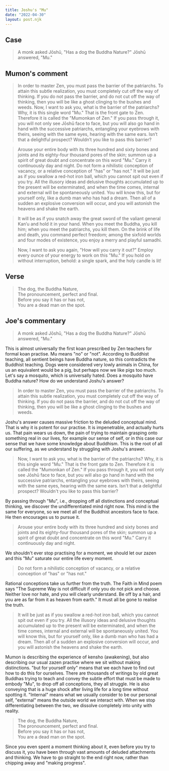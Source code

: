 ```yaml
---
title: Joshu's "Mu"
date: "2022-04-30"
layout: post.njk
---
```


## Case

> A monk asked Jōshū, "Has a dog the Buddha Nature?" Jōshū answered, "Mu."

## Mumon's comment

> In order to master Zen, you must pass the barrier of the patriarchs. To attain this subtle realization, you must completely cut off the way of thinking. If you do not pass the barrier, and do not cut off the way of thinking, then you will be like a ghost clinging to the bushes and weeds. Now, I want to ask you, what is the barrier of the patriarchs? Why, it is this single word "Mu." That is the front gate to Zen. Therefore it is called the "Mumonkan of Zen." If you pass through it, you will not only see Jōshū face to face, but you will also go hand in hand with the successive patriarchs, entangling your eyebrows with theirs, seeing with the same eyes, hearing with the same ears. Isn’t that a delightful prospect? Wouldn’t you like to pass this barrier?

> Arouse your entire body with its three hundred and sixty bones and joints and its eighty-four thousand pores of the skin; summon up a spirit of great doubt and concentrate on this word "Mu." Carry it continuously day and night. Do not form a nihilistic conception of vacancy, or a relative conception of "has" or "has not." It will be just as if you swallow a red-hot iron ball, which you cannot spit out even if you try. All the illusory ideas and delusive thoughts accumulated up to the present will be exterminated, and when the time comes, internal and external will be spontaneously united. You will know this, but for yourself only, like a dumb man who has had a dream. Then all of a sudden an explosive conversion will occur, and you will astonish the heavens and shake the earth.

> It will be as if you snatch away the great sword of the valiant general Kan’u and hold it in your hand. When you meet the Buddha, you kill him; when you meet the patriarchs, you kill them. On the brink of life and death, you command perfect freedom; among the sixfold worlds and four modes of existence, you enjoy a merry and playful samadhi.

> Now, I want to ask you again, "How will you carry it out?" Employ every ounce of your energy to work on this "Mu." If you hold on without interruption, behold: a single spark, and the holy candle is lit!

## Verse

> The dog, the Buddha Nature,  
> The pronouncement, perfect and final.  
> Before you say it has or has not,  
> You are a dead man on the spot.  

## Joe's commentary

> A monk asked Jōshū, "Has a dog the Buddha Nature?" Jōshū answered, "Mu."

This is almost universally the first koan prescribed by Zen teachers for formal koan practise. Mu means "no" or "not". According to Buddhist teaching, all sentient beings have Buddha nature, so this contradicts the Buddhist teaching. Dogs were considered very lowly animals in China, for us an equivalent would be a pig, but perhaps now we like pigs too much. Let's say a mosquito, which is universally hated. Does a mosquito have Buddha nature? How do we understand Joshu's answer?

> In order to master Zen, you must pass the barrier of the patriarchs. To attain this subtle realization, you must completely cut off the way of thinking. If you do not pass the barrier, and do not cut off the way of thinking, then you will be like a ghost clinging to the bushes and weeds.

Joshu's answer causes massive friction to the deluded conceptual mind. That is why it is potent for our practise. It is impenetrable, and actually hurts us. That pain wears us down, the pain of trying to maintain grasping onto something real in our lives, for example our sense of self, or in this case our sense that we have some knowledge about Buddhism. This is the root of all our suffering, as we understand by struggling with Joshu's answer.

> Now, I want to ask you, what is the barrier of the patriarchs? Why, it is this single word "Mu." That is the front gate to Zen. Therefore it is called the "Mumonkan of Zen." If you pass through it, you will not only see Jōshū face to face, but you will also go hand in hand with the successive patriarchs, entangling your eyebrows with theirs, seeing with the same eyes, hearing with the same ears. Isn't that a delightful prospect? Wouldn't you like to pass this barrier?

By passing through "Mu", i.e., dropping off all distinctions and conceptual thinking, we discover the undifferentiated mind right now. This mind is the same for everyone, so we meet all of the Buddhist ancestors face to face. He then encourages us to pursue it.

> Arouse your entire body with its three hundred and sixty bones and joints and its eighty-four thousand pores of the skin; summon up a spirit of great doubt and concentrate on this word "Mu." Carry it continuously day and night.

We shouldn't ever stop practising for a moment, we should let our zazen and this "Mu" saturate our entire life every moment.

> Do not form a nihilistic conception of vacancy, or a relative conception of "has" or "has not."

Rational conceptions take us further from the truth. The Faith in Mind poem says "The Supreme Way is not difficult if only you do not pick and choose. Neither love nor hate, and you will clearly understand. Be off by a hair, and you are as far from it as heaven from earth." It must all be gone to realise the truth.

> It will be just as if you swallow a red-hot iron ball, which you cannot spit out even if you try. All the illusory ideas and delusive thoughts accumulated up to the present will be exterminated, and when the time comes, internal and external will be spontaneously united. You will know this, but for yourself only, like a dumb man who has had a dream. Then all of a sudden an explosive conversion will occur, and you will astonish the heavens and shake the earth.

Mumon is describing the experience of kensho (awakening), but also describing our usual zazen practise where we sit without making distinctions. "but for yourself only" means that we each have to find out how to do this for ourselves. There are thousands of writings by old great Buddhas trying to teach and convey the subtle effort that must be made to embody "Mu", to drop off all conceptions, they all struggle. He is also conveying that is a huge shock after living life for a long time without spotting it. "Internal" means what we usually consider to be our personal self, "external" means the outside world we interact with. When we stop differentiating between the two, we dissolve completely into unity with reality.

> The dog, the Buddha Nature,  
> The pronouncement, perfect and final.  
> Before you say it has or has not,  
> You are a dead man on the spot.  

Since you even spent a moment thinking about it, even before you try to discuss it, you have been through vast amounts of deluded attachments and thinking. We have to go straight to the end right now, rather than chipping away and "making progress".